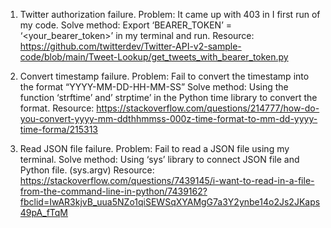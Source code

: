 1. Twitter authorization failure. 
Problem: It came up with 403 in I first run of my code. 
Solve method: Export ‘BEARER_TOKEN’ = ‘<your_bearer_token>’ in my terminal and run.
Resource: https://github.com/twitterdev/Twitter-API-v2-sample-code/blob/main/Tweet-Lookup/get_tweets_with_bearer_token.py

2. Convert timestamp failure.
Problem: Fail to convert the timestamp into the format “YYYY-MM-DD-HH-MM-SS”
Solve method: Using the function ‘strftime’ and’ strptime’ in the Python time library to convert the format.
Resource: https://stackoverflow.com/questions/214777/how-do-you-convert-yyyy-mm-ddthhmmss-000z-time-format-to-mm-dd-yyyy-time-forma/215313

3. Read JSON file failure.
Problem: Fail to read a JSON file using my terminal.
Solve method: Using ‘sys’ library to connect JSON file and Python file. (sys.argv)
Resource: https://stackoverflow.com/questions/7439145/i-want-to-read-in-a-file-from-the-command-line-in-python/7439162?fbclid=IwAR3kjvB_uua5NZo1qiSEWSqXYAMgG7a3Y2ynbe14o2Js2JKaps49pA_fTqM


